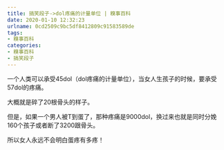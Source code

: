 ```yaml
---
title: 搞笑段子->dol疼痛的计量单位 | 糗事百科
date: 2020-01-10 12:32:23
urlname: 0cd2509c9bc5df8412809c91583589de
tags: 
- 糗事百科
categories:
- 糗事百科
- 搞笑段子
---
```

一个人类可以承受45dol（dol疼痛的计量单位），当女人生孩子的时候，要承受57dol的疼痛。

大概就是碎了20根骨头的样子。

但是，如果一个男人被T到蛋了，那种疼痛是9000dol，换过来也就是同时分娩160个孩子或者断了3200跟骨头。

所以女人永远不会明白蛋疼有多疼！


